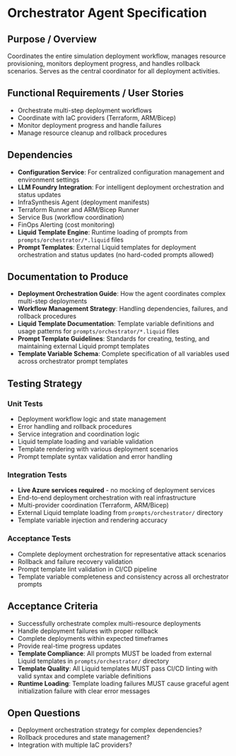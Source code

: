# Orchestrator Agent Specification

## Purpose / Overview

Coordinates the entire simulation deployment workflow, manages resource provisioning, monitors
deployment progress, and handles rollback scenarios. Serves as the central coordinator for all
deployment activities.

## Functional Requirements / User Stories

- Orchestrate multi-step deployment workflows
- Coordinate with IaC providers (Terraform, ARM/Bicep)
- Monitor deployment progress and handle failures
- Manage resource cleanup and rollback procedures

## Dependencies

- **Configuration Service**: For centralized configuration management and environment settings
- **LLM Foundry Integration**: For intelligent deployment orchestration and status updates
- InfraSynthesis Agent (deployment manifests)
- Terraform Runner and ARM/Bicep Runner
- Service Bus (workflow coordination)
- FinOps Alerting (cost monitoring)
- **Liquid Template Engine**: Runtime loading of prompts from `prompts/orchestrator/*.liquid` files
- **Prompt Templates**: External Liquid templates for deployment orchestration and status updates
  (no hard-coded prompts allowed)

## Documentation to Produce

- **Deployment Orchestration Guide**: How the agent coordinates complex multi-step deployments
- **Workflow Management Strategy**: Handling dependencies, failures, and rollback procedures
- **Liquid Template Documentation**: Template variable definitions and usage patterns for
  `prompts/orchestrator/*.liquid` files
- **Prompt Template Guidelines**: Standards for creating, testing, and maintaining external Liquid
  prompt templates
- **Template Variable Schema**: Complete specification of all variables used across orchestrator
  prompt templates

## Testing Strategy

### Unit Tests

- Deployment workflow logic and state management
- Error handling and rollback procedures
- Service integration and coordination logic
- Liquid template loading and variable validation
- Template rendering with various deployment scenarios
- Prompt template syntax validation and error handling

### Integration Tests

- **Live Azure services required** - no mocking of deployment services
- End-to-end deployment orchestration with real infrastructure
- Multi-provider coordination (Terraform, ARM/Bicep)
- External Liquid template loading from `prompts/orchestrator/` directory
- Template variable injection and rendering accuracy

### Acceptance Tests

- Complete deployment orchestration for representative attack scenarios
- Rollback and failure recovery validation
- Prompt template lint validation in CI/CD pipeline
- Template variable completeness and consistency across all orchestrator prompts

## Acceptance Criteria

- Successfully orchestrate complex multi-resource deployments
- Handle deployment failures with proper rollback
- Complete deployments within expected timeframes
- Provide real-time progress updates
- **Template Compliance**: All prompts MUST be loaded from external Liquid templates in
  `prompts/orchestrator/` directory
- **Template Quality**: All Liquid templates MUST pass CI/CD linting with valid syntax and complete
  variable definitions
- **Runtime Loading**: Template loading failures MUST cause graceful agent initialization failure
  with clear error messages

## Open Questions

- Deployment orchestration strategy for complex dependencies?
- Rollback procedures and state management?
- Integration with multiple IaC providers?

